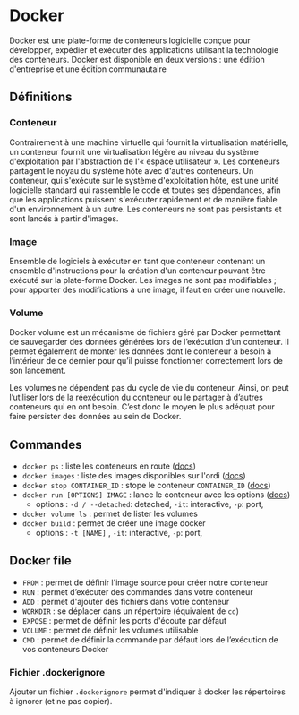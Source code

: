 # Docker

Docker est une plate-forme de conteneurs logicielle conçue pour développer, expédier et exécuter des applications utilisant la technologie des conteneurs. Docker est disponible en deux versions : une édition d'entreprise et une édition communautaire

## Définitions

### Conteneur

Contrairement à une machine virtuelle qui fournit la virtualisation matérielle, un conteneur fournit une virtualisation légère au niveau du système d'exploitation par l'abstraction de l'« espace utilisateur ». Les conteneurs partagent le noyau du système hôte avec d'autres conteneurs. Un conteneur, qui s'exécute sur le système d'exploitation hôte, est une unité logicielle standard qui rassemble le code et toutes ses dépendances, afin que les applications puissent s'exécuter rapidement et de manière fiable d'un environnement à un autre. Les conteneurs ne sont pas persistants et sont lancés à partir d'images.

### Image

Ensemble de logiciels à exécuter en tant que conteneur contenant un ensemble d'instructions pour la création d'un conteneur pouvant être exécuté sur la plate-forme Docker. Les images ne sont pas modifiables ; pour apporter des modifications à une image, il faut en créer une nouvelle.

### Volume

Docker volume est un mécanisme de fichiers géré par Docker permettant de sauvegarder des données générées lors de l’exécution d’un conteneur. Il permet également de monter les données dont le conteneur a besoin à l’intérieur de ce dernier pour qu’il puisse fonctionner correctement lors de son lancement.

Les volumes ne dépendent pas du cycle de vie du conteneur. Ainsi, on peut l’utiliser lors de la réexécution du conteneur ou le partager à d’autres conteneurs qui en ont besoin. C’est donc le moyen le plus adéquat pour faire persister des données au sein de Docker.

## Commandes

* `docker ps` : liste les conteneurs en route ([docs](https://docs.docker.com/engine/reference/commandline/ps/))
* `docker images` : liste des images disponibles sur l'ordi ([docs](https://docs.docker.com/engine/reference/commandline/images/))
* `docker stop CONTAINER_ID` : stope le conteneur `CONTAINER_ID` ([docs](https://docs.docker.com/engine/reference/commandline/stop/))
* `docker run [OPTIONS] IMAGE` : lance le conteneur avec les options ([docs](https://docs.docker.com/engine/reference/commandline/run/))
  * options : `-d / --detached`: detached, `-it`: interactive, `-p`: port, 
* `docker volume ls` : permet de lister les volumes
* `docker build` : permet de créer une image docker
  * options : `-t [NAME]` , `-it`: interactive, `-p`: port,  

## Docker file

* `FROM` : permet de définir l'image source pour créer notre conteneur
* `RUN` : permet d’exécuter des commandes dans votre conteneur
* `ADD` : permet d'ajouter des fichiers dans votre conteneur
* `WORKDIR` : se déplacer dans un répertoire (équivalent de `cd`)
* `EXPOSE` : permet de définir les ports d'écoute par défaut
* `VOLUME` : permet de définir les volumes utilisable
* `CMD` : permet de définir la commande par défaut lors de l’exécution de vos conteneurs Docker

### Fichier .dockerignore 

Ajouter un fichier `.dockerignore` permet d'indiquer à docker les répertoires à ignorer (et ne pas copier).
